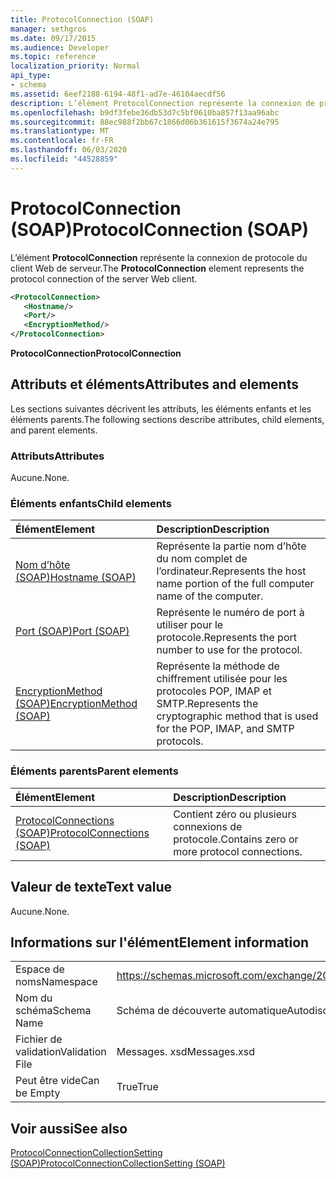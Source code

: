 ```yaml
---
title: ProtocolConnection (SOAP)
manager: sethgros
ms.date: 09/17/2015
ms.audience: Developer
ms.topic: reference
localization_priority: Normal
api_type:
- schema
ms.assetid: 6eef2188-6194-48f1-ad7e-46104aecdf56
description: L’élément ProtocolConnection représente la connexion de protocole du client Web de serveur.
ms.openlocfilehash: b9df3febe36db53d7c5bf0610ba857f13aa96abc
ms.sourcegitcommit: 88ec988f2bb67c1866d06b361615f3674a24e795
ms.translationtype: MT
ms.contentlocale: fr-FR
ms.lasthandoff: 06/03/2020
ms.locfileid: "44528859"
---
```

# <a name="protocolconnection-soap"></a><span data-ttu-id="ca4be-103">ProtocolConnection (SOAP)</span><span class="sxs-lookup"><span data-stu-id="ca4be-103">ProtocolConnection (SOAP)</span></span>

<span data-ttu-id="ca4be-104">L’élément **ProtocolConnection** représente la connexion de protocole du client Web de serveur.</span><span class="sxs-lookup"><span data-stu-id="ca4be-104">The **ProtocolConnection** element represents the protocol connection of the server Web client.</span></span> 
  
```XML
<ProtocolConnection>
   <Hostname/>
   <Port/>
   <EncryptionMethod/>
</ProtocolConnection>
```

 <span data-ttu-id="ca4be-105">**ProtocolConnection**</span><span class="sxs-lookup"><span data-stu-id="ca4be-105">**ProtocolConnection**</span></span>
## <a name="attributes-and-elements"></a><span data-ttu-id="ca4be-106">Attributs et éléments</span><span class="sxs-lookup"><span data-stu-id="ca4be-106">Attributes and elements</span></span>

<span data-ttu-id="ca4be-107">Les sections suivantes décrivent les attributs, les éléments enfants et les éléments parents.</span><span class="sxs-lookup"><span data-stu-id="ca4be-107">The following sections describe attributes, child elements, and parent elements.</span></span>
  
### <a name="attributes"></a><span data-ttu-id="ca4be-108">Attributs</span><span class="sxs-lookup"><span data-stu-id="ca4be-108">Attributes</span></span>

<span data-ttu-id="ca4be-109">Aucune.</span><span class="sxs-lookup"><span data-stu-id="ca4be-109">None.</span></span>
  
### <a name="child-elements"></a><span data-ttu-id="ca4be-110">Éléments enfants</span><span class="sxs-lookup"><span data-stu-id="ca4be-110">Child elements</span></span>

|<span data-ttu-id="ca4be-111">**Élément**</span><span class="sxs-lookup"><span data-stu-id="ca4be-111">**Element**</span></span>|<span data-ttu-id="ca4be-112">**Description**</span><span class="sxs-lookup"><span data-stu-id="ca4be-112">**Description**</span></span>|
|:-----|:-----|
|[<span data-ttu-id="ca4be-113">Nom d’hôte (SOAP)</span><span class="sxs-lookup"><span data-stu-id="ca4be-113">Hostname (SOAP)</span></span>](hostname-soap.md) <br/> |<span data-ttu-id="ca4be-114">Représente la partie nom d’hôte du nom complet de l’ordinateur.</span><span class="sxs-lookup"><span data-stu-id="ca4be-114">Represents the host name portion of the full computer name of the computer.</span></span>  <br/> |
|[<span data-ttu-id="ca4be-115">Port (SOAP)</span><span class="sxs-lookup"><span data-stu-id="ca4be-115">Port (SOAP)</span></span>](port-soap.md) <br/> |<span data-ttu-id="ca4be-116">Représente le numéro de port à utiliser pour le protocole.</span><span class="sxs-lookup"><span data-stu-id="ca4be-116">Represents the port number to use for the protocol.</span></span>  <br/> |
|[<span data-ttu-id="ca4be-117">EncryptionMethod (SOAP)</span><span class="sxs-lookup"><span data-stu-id="ca4be-117">EncryptionMethod (SOAP)</span></span>](encryptionmethod-soap.md) <br/> |<span data-ttu-id="ca4be-118">Représente la méthode de chiffrement utilisée pour les protocoles POP, IMAP et SMTP.</span><span class="sxs-lookup"><span data-stu-id="ca4be-118">Represents the cryptographic method that is used for the POP, IMAP, and SMTP protocols.</span></span>  <br/> |
   
### <a name="parent-elements"></a><span data-ttu-id="ca4be-119">Éléments parents</span><span class="sxs-lookup"><span data-stu-id="ca4be-119">Parent elements</span></span>

|<span data-ttu-id="ca4be-120">**Élément**</span><span class="sxs-lookup"><span data-stu-id="ca4be-120">**Element**</span></span>|<span data-ttu-id="ca4be-121">**Description**</span><span class="sxs-lookup"><span data-stu-id="ca4be-121">**Description**</span></span>|
|:-----|:-----|
|[<span data-ttu-id="ca4be-122">ProtocolConnections (SOAP)</span><span class="sxs-lookup"><span data-stu-id="ca4be-122">ProtocolConnections (SOAP)</span></span>](protocolconnections-soap.md) <br/> |<span data-ttu-id="ca4be-123">Contient zéro ou plusieurs connexions de protocole.</span><span class="sxs-lookup"><span data-stu-id="ca4be-123">Contains zero or more protocol connections.</span></span>  <br/> |
   
## <a name="text-value"></a><span data-ttu-id="ca4be-124">Valeur de texte</span><span class="sxs-lookup"><span data-stu-id="ca4be-124">Text value</span></span>

<span data-ttu-id="ca4be-125">Aucune.</span><span class="sxs-lookup"><span data-stu-id="ca4be-125">None.</span></span>
  
## <a name="element-information"></a><span data-ttu-id="ca4be-126">Informations sur l'élément</span><span class="sxs-lookup"><span data-stu-id="ca4be-126">Element information</span></span>

|||
|:-----|:-----|
|<span data-ttu-id="ca4be-127">Espace de noms</span><span class="sxs-lookup"><span data-stu-id="ca4be-127">Namespace</span></span>  <br/> |https://schemas.microsoft.com/exchange/2010/Autodiscover  <br/> |
|<span data-ttu-id="ca4be-128">Nom du schéma</span><span class="sxs-lookup"><span data-stu-id="ca4be-128">Schema Name</span></span>  <br/> |<span data-ttu-id="ca4be-129">Schéma de découverte automatique</span><span class="sxs-lookup"><span data-stu-id="ca4be-129">Autodiscover schema</span></span>  <br/> |
|<span data-ttu-id="ca4be-130">Fichier de validation</span><span class="sxs-lookup"><span data-stu-id="ca4be-130">Validation File</span></span>  <br/> |<span data-ttu-id="ca4be-131">Messages. xsd</span><span class="sxs-lookup"><span data-stu-id="ca4be-131">Messages.xsd</span></span>  <br/> |
|<span data-ttu-id="ca4be-132">Peut être vide</span><span class="sxs-lookup"><span data-stu-id="ca4be-132">Can be Empty</span></span>  <br/> |<span data-ttu-id="ca4be-133">True</span><span class="sxs-lookup"><span data-stu-id="ca4be-133">True</span></span>  <br/> |
   
## <a name="see-also"></a><span data-ttu-id="ca4be-134">Voir aussi</span><span class="sxs-lookup"><span data-stu-id="ca4be-134">See also</span></span>



[<span data-ttu-id="ca4be-135">ProtocolConnectionCollectionSetting (SOAP)</span><span class="sxs-lookup"><span data-stu-id="ca4be-135">ProtocolConnectionCollectionSetting (SOAP)</span></span>](protocolconnectioncollectionsetting-soap.md)

